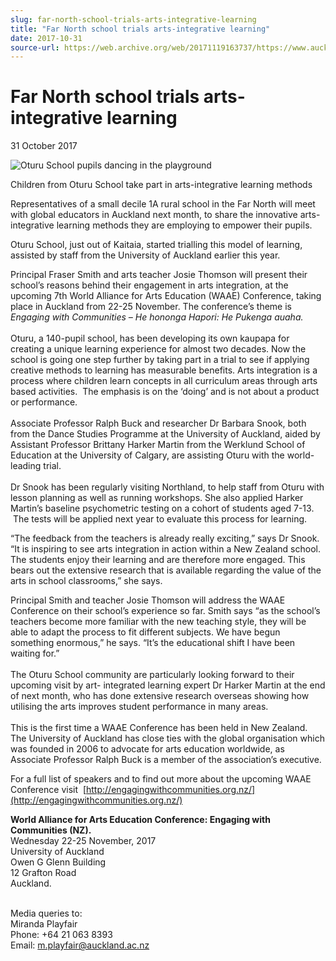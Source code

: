 ```yaml
---
slug: far-north-school-trials-arts-integrative-learning
title: "Far North school trials arts-integrative learning"
date: 2017-10-31
source-url: https://web.archive.org/web/20171119163737/https://www.auckland.ac.nz/en/about/news-events-and-notices/news/news-2017/10/far-north-school-trials-arts-integrative-learning.html
---
```

Far North school trials arts-integrative learning
=================================================

31 October 2017

![Oturu School pupils dancing in the playground](https://www.auckland.ac.nz/en/about/news-events-and-notices/news/news-2017/10/far-north-school-trials-arts-integrative-learning/_jcr_content/par/textimage/image.img.jpg/1509408052226.jpg "Oturu School pupils dancing in the playground")

Children from Oturu School take part in arts-integrative learning methods

Representatives of a small decile 1A rural school in the Far North will meet with global educators in Auckland next month, to share the innovative arts-integrative learning methods they are employing to empower their pupils.

Oturu School, just out of Kaitaia, started trialling this model of learning, assisted by staff from the University of Auckland earlier this year.

Principal Fraser Smith and arts teacher Josie Thomson will present their school’s reasons behind their engagement in arts integration, at the upcoming 7th World Alliance for Arts Education (WAAE) Conference, taking place in Auckland from 22-25 November. The conference’s theme is _Engaging with Communities – He hononga Hapori: He Pukenga auaha._  
   
Oturu, a 140-pupil school, has been developing its own kaupapa for creating a unique learning experience for almost two decades. Now the school is going one step further by taking part in a trial to see if applying creative methods to learning has measurable benefits. Arts integration is a process where children learn concepts in all curriculum areas through arts based activities.  The emphasis is on the ‘doing’ and is not about a product or performance.  
   
Associate Professor Ralph Buck and researcher Dr Barbara Snook, both from the Dance Studies Programme at the University of Auckland, aided by Assistant Professor Brittany Harker Martin from the Werklund School of Education at the University of Calgary, are assisting Oturu with the world-leading trial.  
   
Dr Snook has been regularly visiting Northland, to help staff from Oturu with lesson planning as well as running workshops. She also applied Harker Martin’s baseline psychometric testing on a cohort of students aged 7-13.  The tests will be applied next year to evaluate this process for learning.  
  
“The feedback from the teachers is already really exciting,” says Dr Snook. “It is inspiring to see arts integration in action within a New Zealand school. The students enjoy their learning and are therefore more engaged. This bears out the extensive research that is available regarding the value of the arts in school classrooms,” she says.  
  
Principal Smith and teacher Josie Thomson will address the WAAE Conference on their school’s experience so far. Smith says “as the school’s teachers become more familiar with the new teaching style, they will be able to adapt the process to fit different subjects. We have begun something enormous,” he says. “It’s the educational shift I have been waiting for.”  
   
The Oturu School community are particularly looking forward to their upcoming visit by art- integrated learning expert Dr Harker Martin at the end of next month, who has done extensive research overseas showing how utilising the arts improves student performance in many areas.  
   
This is the first time a WAAE Conference has been held in New Zealand. The University of Auckland has close ties with the global organisation which was founded in 2006 to advocate for arts education worldwide, as Associate Professor Ralph Buck is a member of the association’s executive.  
  
For a full list of speakers and to find out more about the upcoming WAAE Conference visit  [http://engagingwithcommunities.org.nz/](http://engagingwithcommunities.org.nz/)  
  
**World Alliance for Arts Education Conference: Engaging with Communities (NZ).**  
Wednesday 22-25 November, 2017  
University of Auckland  
Owen G Glenn Building  
12 Grafton Road  
Auckland.  
 

Media queries to:  
Miranda Playfair  
Phone: +64 21 063 8393  
Email: [m.playfair@auckland.ac.nz](mailto:m.playfair@auckland.ac.nz)